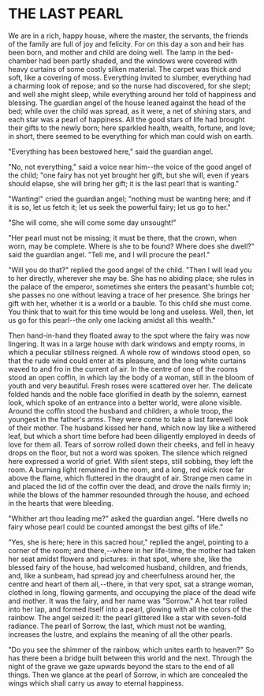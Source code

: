 # THE LAST PEARL

We are in a rich, happy house, where the master, the servants, the
friends of the family are full of joy and felicity. For on this day
a son and heir has been born, and mother and child are doing well. The
lamp in the bed-chamber had been partly shaded, and the windows were
covered with heavy curtains of some costly silken material. The carpet
was thick and soft, like a covering of moss. Everything invited to
slumber, everything had a charming look of repose; and so the nurse
had discovered, for she slept; and well she might sleep, while
everything around her told of happiness and blessing. The guardian
angel of the house leaned against the head of the bed; while over
the child was spread, as it were, a net of shining stars, and each
star was a pearl of happiness. All the good stars of life had
brought their gifts to the newly born; here sparkled health, wealth,
fortune, and love; in short, there seemed to be everything for which
man could wish on earth.

"Everything has been bestowed here," said the guardian angel.

"No, not everything," said a voice near him--the voice of the good
angel of the child; "one fairy has not yet brought her gift, but she
will, even if years should elapse, she will bring her gift; it is
the last pearl that is wanting."

"Wanting!" cried the guardian angel; "nothing must be wanting
here; and if it is so, let us fetch it; let us seek the powerful
fairy; let us go to her."

"She will come, she will come some day unsought!"

"Her pearl must not be missing; it must be there, that the
crown, when worn, may be complete. Where is she to be found? Where
does she dwell?" said the guardian angel. "Tell me, and I will procure
the pearl."

"Will you do that?" replied the good angel of the child. "Then I
will lead you to her directly, wherever she may be. She has no abiding
place; she rules in the palace of the emperor, sometimes she enters
the peasant's humble cot; she passes no one without leaving a trace of
her presence. She brings her gift with her, whether it is a world or a
bauble. To this child she must come. You think that to wait for this
time would be long and useless. Well, then, let us go for this
pearl--the only one lacking amidst all this wealth."

Then hand-in-hand they floated away to the spot where the fairy
was now lingering. It was in a large house with dark windows and empty
rooms, in which a peculiar stillness reigned. A whole row of windows
stood open, so that the rude wind could enter at its pleasure, and the
long white curtains waved to and fro in the current of air. In the
centre of one of the rooms stood an open coffin, in which lay the body
of a woman, still in the bloom of youth and very beautiful. Fresh
roses were scattered over her. The delicate folded hands and the noble
face glorified in death by the solemn, earnest look, which spoke of an
entrance into a better world, were alone visible. Around the coffin
stood the husband and children, a whole troop, the youngest in the
father's arms. They were come to take a last farewell look of their
mother. The husband kissed her hand, which now lay like a withered
leaf, but which a short time before had been diligently employed in
deeds of love for them all. Tears of sorrow rolled down their
cheeks, and fell in heavy drops on the floor, but not a word was
spoken. The silence which reigned here expressed a world of grief.
With silent steps, still sobbing, they left the room. A burning
light remained in the room, and a long, red wick rose far above the
flame, which fluttered in the draught of air. Strange men came in
and placed the lid of the coffin over the dead, and drove the nails
firmly in; while the blows of the hammer resounded through the
house, and echoed in the hearts that were bleeding.

"Whither art thou leading me?" asked the guardian angel. "Here
dwells no fairy whose pearl could be counted amongst the best gifts of
life."

"Yes, she is here; here in this sacred hour," replied the angel,
pointing to a corner of the room; and there,--where in her
life-time, the mother had taken her seat amidst flowers and
pictures: in that spot, where she, like the blessed fairy of the
house, had welcomed husband, children, and friends, and, like a
sunbeam, had spread joy and cheerfulness around her, the centre and
heart of them all,--there, in that very spot, sat a strange woman,
clothed in long, flowing garments, and occupying the place of the dead
wife and mother. It was the fairy, and her name was "Sorrow." A hot
tear rolled into her lap, and formed itself into a pearl, glowing with
all the colors of the rainbow. The angel seized it: the pearl
glittered like a star with seven-fold radiance. The pearl of Sorrow,
the last, which must not be wanting, increases the lustre, and
explains the meaning of all the other pearls.

"Do you see the shimmer of the rainbow, which unites earth to
heaven?" So has there been a bridge built between this world and the
next. Through the night of the grave we gaze upwards beyond the
stars to the end of all things. Then we glance at the pearl of Sorrow,
in which are concealed the wings which shall carry us away to
eternal happiness.




